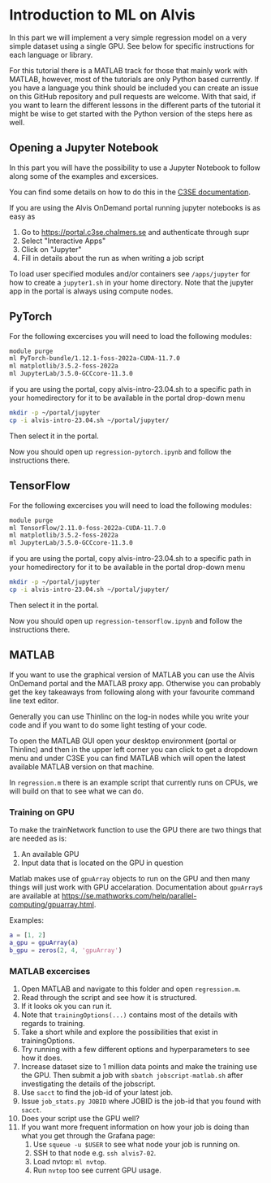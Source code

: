 # Introduction to ML on Alvis
In this part we will implement a very simple regression model on a very simple
dataset using a single GPU. See below for specific instructions
for each language or library.

For this tutorial there is a MATLAB track for those that mainly work with
MATLAB, however, most of the tutorials are only Python based currently. If you
have a language you think should be included you can create an issue on this
GitHub repository and pull requests are welcome. With that said, if you want to
learn the different lessons in the different parts of the tutorial it might be
wise to get started with the Python version of the steps here as well.

## Opening a Jupyter Notebook
In this part you will have the possibility to use a Jupyter Notebook to follow
along some of the examples and excersices.

You can find some details on how to do this in the [C3SE
documentation](https://www.c3se.chalmers.se/documentation/applications/jupyter/).

If you are using the Alvis OnDemand portal running jupyter notebooks is as easy as
1. Go to https://portal.c3se.chalmers.se and authenticate through supr
2. Select "Interactive Apps"
3. Click on "Jupyter"
4. Fill in details about the run as when writing a job script

To load user specified modules and/or containers see `/apps/jupyter` for how to
create a `jupyter1.sh` in your home directory. Note that the jupyter app in the
portal is always using compute nodes.

## PyTorch
For the following excercises you will need to load the following modules:
```bash
module purge
ml PyTorch-bundle/1.12.1-foss-2022a-CUDA-11.7.0
ml matplotlib/3.5.2-foss-2022a
ml JupyterLab/3.5.0-GCCcore-11.3.0
```
if you are using the portal, copy alvis-intro-23.04.sh to a
specific path in your homedirectory for it to be available in the portal
drop-down menu
```bash
mkdir -p ~/portal/jupyter
cp -i alvis-intro-23.04.sh ~/portal/jupyter/
```
Then select it in the portal.


Now you should open up `regression-pytorch.ipynb` and follow the instructions there.

## TensorFlow
For the following excercises you will need to load the following modules:
```bash
module purge
ml TensorFlow/2.11.0-foss-2022a-CUDA-11.7.0
ml matplotlib/3.5.2-foss-2022a
ml JupyterLab/3.5.0-GCCcore-11.3.0
```
if you are using the portal, copy alvis-intro-23.04.sh to a
specific path in your homedirectory for it to be available in the portal
drop-down menu
```bash
mkdir -p ~/portal/jupyter
cp -i alvis-intro-23.04.sh ~/portal/jupyter/
```
Then select it in the portal.

Now you should open up `regression-tensorflow.ipynb` and follow the instructions there.

## MATLAB
If you want to use the graphical version of MATLAB you can use the Alvis
OnDemand portal and the MATLAB proxy app. Otherwise you can probably get the
key takeaways from following along with your favourite command line text
editor.

Generally you can use Thinlinc on the log-in nodes while you write your code
and if you want to do some light testing of your code.

To open the MATLAB GUI open your desktop environment (portal or Thinlinc) and
then in the upper left corner you can click to get a dropdown menu and under
C3SE you can find MATLAB which will open the latest available MATLAB version on
that machine.

In `regression.m` there is an example script that currently runs on CPUs, we
will build on that to see what we can do.

### Training on GPU
To make the trainNetwork function to use the GPU there are two things that are
needed as is:
1. An available GPU
2. Input data that is located on the GPU in question

Matlab makes use of `gpuArray` objects to run on the GPU and then many things
will just work with GPU accelaration. Documentation about `gpuArray`s are
available at <https://se.mathworks.com/help/parallel-computing/gpuarray.html>.

Examples:
```matlab
a = [1, 2]
a_gpu = gpuArray(a)
b_gpu = zeros(2, 4, 'gpuArray')
```

### MATLAB excercises
1.  Open MATLAB and navigate to this folder and open `regression.m`.
2.  Read through the script and see how it is structured.
3.  If it looks ok you can run it.
4.  Note that `trainingOptions(...)` contains most of the details with regards
    to training.
5.  Take a short while and explore the possibilities that exist in
    trainingOptions.
6.  Try running with a few different options and hyperparameters to see how it
    does.
7.  Increase dataset size to 1 million data points and make the training use
    the GPU. Then submit a job with `sbatch jobscript-matlab.sh` after
    investigating the details of the jobscript.
7.  Use `sacct` to find the job-id of your latest job.
8.  Issue `job_stats.py JOBID` where JOBID is the job-id that you found with
    `sacct`.
9.  Does your script use the GPU well?
10. If you want more frequent information on how your job is doing than what
    you get through the Grafana page:
    1. Use `squeue -u $USER` to see what node your job is running on.
    2. SSH to that node e.g. `ssh alvis7-02`.
    3. Load nvtop: `ml nvtop`.
    4. Run `nvtop` too see current GPU usage.
